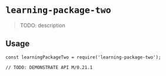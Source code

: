 # `learning-package-two`

> TODO: description

## Usage

```
const learningPackageTwo = require('learning-package-two');

// TODO: DEMONSTRATE API M/0.21.1
```
